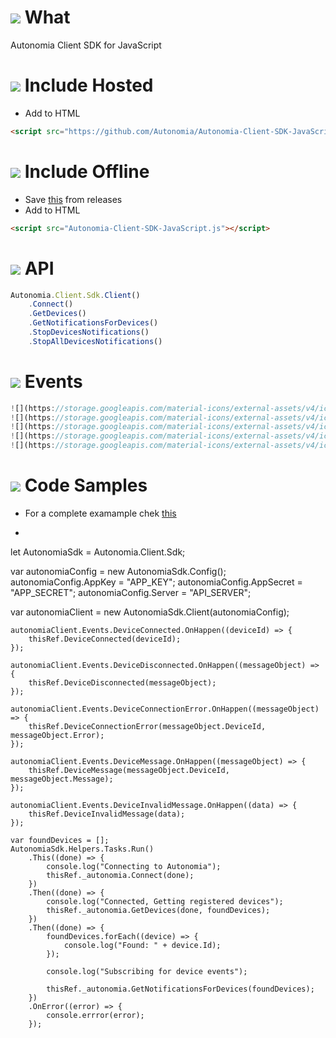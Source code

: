 # ![](https://storage.googleapis.com/material-icons/external-assets/v4/icons/svg/ic_info_outline_black_24px.svg) What
Autonomia Client SDK for JavaScript

# ![](https://storage.googleapis.com/material-icons/external-assets/v4/icons/svg/ic_cloud_queue_black_24px.svg) Include Hosted
- Add to HTML
```html
<script src="https://github.com/Autonomia/Autonomia-Client-SDK-JavaScript/releases/download/v1.0/Autonomia-Client-SDK-JavaScript.js"></script>
```

# ![](https://storage.googleapis.com/material-icons/external-assets/v4/icons/svg/ic_cloud_off_black_24px.svg) Include Offline
- Save [this](https://github.com/Autonomia/Autonomia-Client-SDK-JavaScript/releases/download/v1.0/Autonomia-Client-SDK-JavaScript.js) from releases
- Add to HTML
```html
<script src="Autonomia-Client-SDK-JavaScript.js"></script>
```

# ![](https://storage.googleapis.com/material-icons/external-assets/v4/icons/svg/ic_verified_user_black_24px.svg) API
```javascript
Autonomia.Client.Sdk.Client()
    .Connect()
    .GetDevices()
    .GetNotificationsForDevices()
    .StopDevicesNotifications()
    .StopAllDevicesNotifications()
```

# ![](https://storage.googleapis.com/material-icons/external-assets/v4/icons/svg/ic_flash_on_black_24px.svg) Events
```javascript
![](https://storage.googleapis.com/material-icons/external-assets/v4/icons/svg/ic_keyboard_arrow_right_black_24px.svg) DeviceConnected
![](https://storage.googleapis.com/material-icons/external-assets/v4/icons/svg/ic_keyboard_arrow_right_black_24px.svg) DeviceDisconnected
![](https://storage.googleapis.com/material-icons/external-assets/v4/icons/svg/ic_keyboard_arrow_right_black_24px.svg) DeviceConnectionError
![](https://storage.googleapis.com/material-icons/external-assets/v4/icons/svg/ic_keyboard_arrow_right_black_24px.svg) DeviceMessage
![](https://storage.googleapis.com/material-icons/external-assets/v4/icons/svg/ic_keyboard_arrow_right_black_24px.svg) DeviceInvalidMessage
```

# ![](https://storage.googleapis.com/material-icons/external-assets/v4/icons/svg/ic_code_black_24px.svg) Code Samples
- For a complete examample chek [this](https://github.com/Autonomia/Autonomia-Client-Sample-Browser)
- ```javascript
let AutonomiaSdk = Autonomia.Client.Sdk;

var autonomiaConfig = new AutonomiaSdk.Config();
    autonomiaConfig.AppKey = "APP_KEY";
    autonomiaConfig.AppSecret = "APP_SECRET";
    autonomiaConfig.Server = "API_SERVER";

var autonomiaClient = new AutonomiaSdk.Client(autonomiaConfig);

    autonomiaClient.Events.DeviceConnected.OnHappen((deviceId) => {
        thisRef.DeviceConnected(deviceId);
    });

    autonomiaClient.Events.DeviceDisconnected.OnHappen((messageObject) => {
        thisRef.DeviceDisconnected(messageObject);
    });

    autonomiaClient.Events.DeviceConnectionError.OnHappen((messageObject) => {
        thisRef.DeviceConnectionError(messageObject.DeviceId, messageObject.Error);
    });

    autonomiaClient.Events.DeviceMessage.OnHappen((messageObject) => {
        thisRef.DeviceMessage(messageObject.DeviceId, messageObject.Message);
    });

    autonomiaClient.Events.DeviceInvalidMessage.OnHappen((data) => {
        thisRef.DeviceInvalidMessage(data);
    });

    var foundDevices = [];
    AutonomiaSdk.Helpers.Tasks.Run()
        .This((done) => {
            console.log("Connecting to Autonomia");
            thisRef._autonomia.Connect(done);
        })
        .Then((done) => {
            console.log("Connected, Getting registered devices");
            thisRef._autonomia.GetDevices(done, foundDevices);
        })
        .Then((done) => {
            foundDevices.forEach((device) => {
                console.log("Found: " + device.Id);
            });

            console.log("Subscribing for device events");

            thisRef._autonomia.GetNotificationsForDevices(foundDevices);
        })
        .OnError((error) => {
            console.errror(error);
        });
```